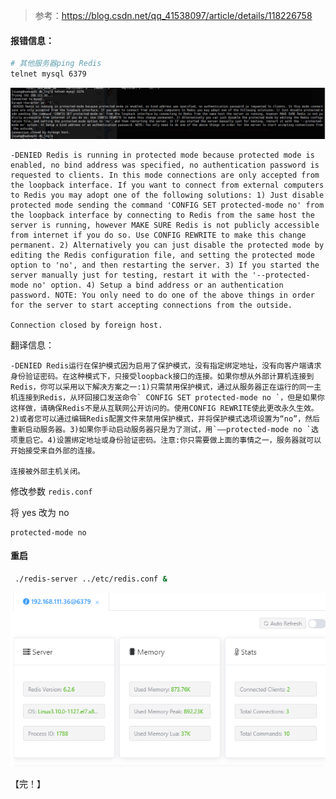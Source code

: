> 参考：https://blog.csdn.net/qq_41538097/article/details/118226758

#### 报错信息：

```sh
# 其他服务器ping Redis
telnet mysql 6379
```

![image-20231103233530786](images/2、外服务器无法登录/image-20231103233530786.png)



```
-DENIED Redis is running in protected mode because protected mode is enabled, no bind address was specified, no authentication password is requested to clients. In this mode connections are only accepted from the loopback interface. If you want to connect from external computers to Redis you may adopt one of the following solutions: 1) Just disable protected mode sending the command 'CONFIG SET protected-mode no' from the loopback interface by connecting to Redis from the same host the server is running, however MAKE SURE Redis is not publicly accessible from internet if you do so. Use CONFIG REWRITE to make this change permanent. 2) Alternatively you can just disable the protected mode by editing the Redis configuration file, and setting the protected mode option to 'no', and then restarting the server. 3) If you started the server manually just for testing, restart it with the '--protected-mode no' option. 4) Setup a bind address or an authentication password. NOTE: You only need to do one of the above things in order for the server to start accepting connections from the outside.

Connection closed by foreign host.
```

翻译信息：

```
-DENIED Redis运行在保护模式因为启用了保护模式，没有指定绑定地址，没有向客户端请求身份验证密码。在这种模式下，只接受loopback接口的连接。如果你想从外部计算机连接到Redis，你可以采用以下解决方案之一:1)只需禁用保护模式，通过从服务器正在运行的同一主机连接到Redis，从环回接口发送命令` CONFIG SET protected-mode no `，但是如果你这样做，请确保Redis不是从互联网公开访问的。使用CONFIG REWRITE使此更改永久生效。2)或者您可以通过编辑Redis配置文件来禁用保护模式，并将保护模式选项设置为“no”，然后重新启动服务器。3)如果你手动启动服务器只是为了测试，用`——protected-mode no `选项重启它。4)设置绑定地址或身份验证密码。注意:你只需要做上面的事情之一，服务器就可以开始接受来自外部的连接。

连接被外部主机关闭。
```



修改参数 `redis.conf`

将 yes 改为 no

```properties
protected-mode no
```



#### 重启

```sh
 ./redis-server ../etc/redis.conf &
```

![image-20231103233700815](images/2、外服务器无法登录/image-20231103233700815.png)

【完！】